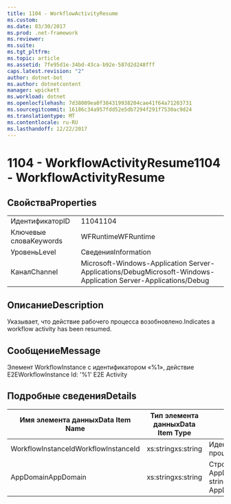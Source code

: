 ```yaml
---
title: 1104 - WorkflowActivityResume
ms.custom: 
ms.date: 03/30/2017
ms.prod: .net-framework
ms.reviewer: 
ms.suite: 
ms.tgt_pltfrm: 
ms.topic: article
ms.assetid: 7fe95d1e-34bd-43ca-b92e-587d2d248fff
caps.latest.revision: "2"
author: dotnet-bot
ms.author: dotnetcontent
manager: wpickett
ms.workload: dotnet
ms.openlocfilehash: 7d38009ea0f384319938204cae41f64a71203731
ms.sourcegitcommit: 16186c34a957fdd52e5db7294f291f7530ac9d24
ms.translationtype: MT
ms.contentlocale: ru-RU
ms.lasthandoff: 12/22/2017
---
```

# <a name="1104---workflowactivityresume"></a><span data-ttu-id="486cf-102">1104 - WorkflowActivityResume</span><span class="sxs-lookup"><span data-stu-id="486cf-102">1104 - WorkflowActivityResume</span></span>
## <a name="properties"></a><span data-ttu-id="486cf-103">Свойства</span><span class="sxs-lookup"><span data-stu-id="486cf-103">Properties</span></span>  
  
|||  
|-|-|  
|<span data-ttu-id="486cf-104">Идентификатор</span><span class="sxs-lookup"><span data-stu-id="486cf-104">ID</span></span>|<span data-ttu-id="486cf-105">1104</span><span class="sxs-lookup"><span data-stu-id="486cf-105">1104</span></span>|  
|<span data-ttu-id="486cf-106">Ключевые слова</span><span class="sxs-lookup"><span data-stu-id="486cf-106">Keywords</span></span>|<span data-ttu-id="486cf-107">WFRuntime</span><span class="sxs-lookup"><span data-stu-id="486cf-107">WFRuntime</span></span>|  
|<span data-ttu-id="486cf-108">Уровень</span><span class="sxs-lookup"><span data-stu-id="486cf-108">Level</span></span>|<span data-ttu-id="486cf-109">Сведения</span><span class="sxs-lookup"><span data-stu-id="486cf-109">Information</span></span>|  
|<span data-ttu-id="486cf-110">Канал</span><span class="sxs-lookup"><span data-stu-id="486cf-110">Channel</span></span>|<span data-ttu-id="486cf-111">Microsoft-Windows-Application Server-Applications/Debug</span><span class="sxs-lookup"><span data-stu-id="486cf-111">Microsoft-Windows-Application Server-Applications/Debug</span></span>|  
  
## <a name="description"></a><span data-ttu-id="486cf-112">Описание</span><span class="sxs-lookup"><span data-stu-id="486cf-112">Description</span></span>  
 <span data-ttu-id="486cf-113">Указывает, что действие рабочего процесса возобновлено.</span><span class="sxs-lookup"><span data-stu-id="486cf-113">Indicates a workflow activity has been resumed.</span></span>  
  
## <a name="message"></a><span data-ttu-id="486cf-114">Сообщение</span><span class="sxs-lookup"><span data-stu-id="486cf-114">Message</span></span>  
 <span data-ttu-id="486cf-115">Элемент WorkflowInstance с идентификатором «%1», действие E2E</span><span class="sxs-lookup"><span data-stu-id="486cf-115">WorkflowInstance Id: '%1' E2E Activity</span></span>  
  
## <a name="details"></a><span data-ttu-id="486cf-116">Подробные сведения</span><span class="sxs-lookup"><span data-stu-id="486cf-116">Details</span></span>  
  
|<span data-ttu-id="486cf-117">Имя элемента данных</span><span class="sxs-lookup"><span data-stu-id="486cf-117">Data Item Name</span></span>|<span data-ttu-id="486cf-118">Тип элемента данных</span><span class="sxs-lookup"><span data-stu-id="486cf-118">Data Item Type</span></span>|<span data-ttu-id="486cf-119">Описание</span><span class="sxs-lookup"><span data-stu-id="486cf-119">Description</span></span>|  
|--------------------|--------------------|-----------------|  
|<span data-ttu-id="486cf-120">WorkflowInstanceId</span><span class="sxs-lookup"><span data-stu-id="486cf-120">WorkflowInstanceId</span></span>|<span data-ttu-id="486cf-121">xs:string</span><span class="sxs-lookup"><span data-stu-id="486cf-121">xs:string</span></span>|<span data-ttu-id="486cf-122">Идентификатор экземпляра рабочего процесса.</span><span class="sxs-lookup"><span data-stu-id="486cf-122">The workflow instance id.</span></span>|  
|<span data-ttu-id="486cf-123">AppDomain</span><span class="sxs-lookup"><span data-stu-id="486cf-123">AppDomain</span></span>|<span data-ttu-id="486cf-124">xs:string</span><span class="sxs-lookup"><span data-stu-id="486cf-124">xs:string</span></span>|<span data-ttu-id="486cf-125">Строка, возвращаемая AppDomain.CurrentDomain.FriendlyName.</span><span class="sxs-lookup"><span data-stu-id="486cf-125">The string returned by AppDomain.CurrentDomain.FriendlyName.</span></span>|
